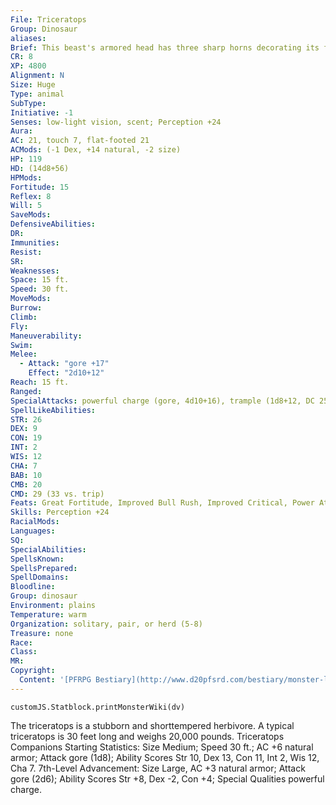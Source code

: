 ```yaml
---
File: Triceratops
Group: Dinosaur
aliases: 
Brief: This beast's armored head has three sharp horns decorating its face and a large round crest angling back over its neck from its skull.
CR: 8
XP: 4800
Alignment: N
Size: Huge
Type: animal
SubType: 
Initiative: -1
Senses: low-light vision, scent; Perception +24
Aura: 
AC: 21, touch 7, flat-footed 21
ACMods: (-1 Dex, +14 natural, -2 size)
HP: 119
HD: (14d8+56)
HPMods: 
Fortitude: 15
Reflex: 8
Will: 5
SaveMods: 
DefensiveAbilities: 
DR: 
Immunities: 
Resist: 
SR: 
Weaknesses: 
Space: 15 ft.
Speed: 30 ft.
MoveMods: 
Burrow: 
Climb: 
Fly: 
Maneuverability: 
Swim: 
Melee: 
  - Attack: "gore +17"
    Effect: "2d10+12"
Reach: 15 ft.
Ranged: 
SpecialAttacks: powerful charge (gore, 4d10+16), trample (1d8+12, DC 25)
SpellLikeAbilities: 
STR: 26
DEX: 9
CON: 19
INT: 2
WIS: 12
CHA: 7
BAB: 10
CMB: 20
CMD: 29 (33 vs. trip)
Feats: Great Fortitude, Improved Bull Rush, Improved Critical, Power Attack, Run, Skill Focus (Perception), Weapon Focus (gore)
Skills: Perception +24
RacialMods: 
Languages: 
SQ: 
SpecialAbilities: 
SpellsKnown: 
SpellsPrepared: 
SpellDomains: 
Bloodline: 
Group: dinosaur
Environment: plains
Temperature: warm
Organization: solitary, pair, or herd (5-8)
Treasure: none
Race: 
Class: 
MR: 
Copyright:
  Content: '[PFRPG Bestiary](http://www.d20pfsrd.com/bestiary/monster-listings/animals/dinosaur/triceratops)'
---
```

```dataviewjs
customJS.Statblock.printMonsterWiki(dv)
```
The triceratops is a stubborn and shorttempered herbivore. A typical triceratops is 30 feet long and weighs 20,000 pounds. Triceratops Companions Starting Statistics: Size Medium; Speed 30 ft.; AC +6 natural armor; Attack gore (1d8); Ability Scores Str 10, Dex 13, Con 11, Int 2, Wis 12, Cha 7. 7th-Level Advancement: Size Large, AC +3 natural armor; Attack gore (2d6); Ability Scores Str +8, Dex -2, Con +4; Special Qualities powerful charge.
